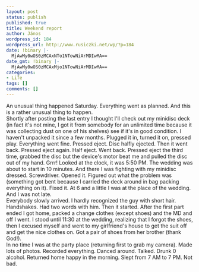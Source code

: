 ```yaml
---
layout: post
status: publish
published: true
title: Weekend report
author: János
wordpress_id: 184
wordpress_url: http://www.rusiczki.net/wp/?p=184
date: !binary |-
  MjAwMy0wOS0zMCAxNTo1NTowNiArMDIwMA==
date_gmt: !binary |-
  MjAwMy0wOS0zMCAxMjo1NTowNiArMDIwMA==
categories:
- Life
tags: []
comments: []
---
```

<p>An unusual thing happened Saturday. Everything went as planned. And this is a rather unusual thing to happen.<br />
Shortly after posting the last entry I thought I'll check out my minidisc deck (in fact it's not mine, I got it from somebody for an unlimited time because it was collecting dust on one of his shelves) see if it's in good condition. I haven't unpacked it since a few months. Plugged it in, turned it on, pressed play. Everything went fine. Pressed eject. Disc halfly ejected. Then it went back. Pressed eject again. Half eject. Went back. Pressed eject the third time, grabbed the disc but the device's motor beat me and pulled the disc out of my hand. Grrr! Looked at the clock, it was 5:50 PM. The wedding was about to start in 10 minutes. And there I was fighting with my minidisc dressed. Screwdriver. Opened it. Figured out what the problem was (something got bent because I carried the deck around in bag packing everything on it). Fixed it. At 6 and a little I was at the place of the wedding. And I was not late.<br />
Everybody slowly arrived. I hardly recognized the guy with short hair. Handshakes. Had two words with him. Then it started. After the first part ended I got home, packed a change clothes (except shoes) and the MD and off I went. I stood until 11:30 at the wedding, realizing that I forgot the shoes, then I excused myself and went to my girlfriend's house to get the suit off and get the nice clothes on. Got a pair of shoes from her brother (thank God!).<br />
In no time I was at the party place (returning first to grab my camera). Made lots of photos. Recorded everything. Danced around. Talked. Drunk 0 alcohol. Returned home happy in the morning. Slept from 7 AM to 7 PM. Not bad.</p>

